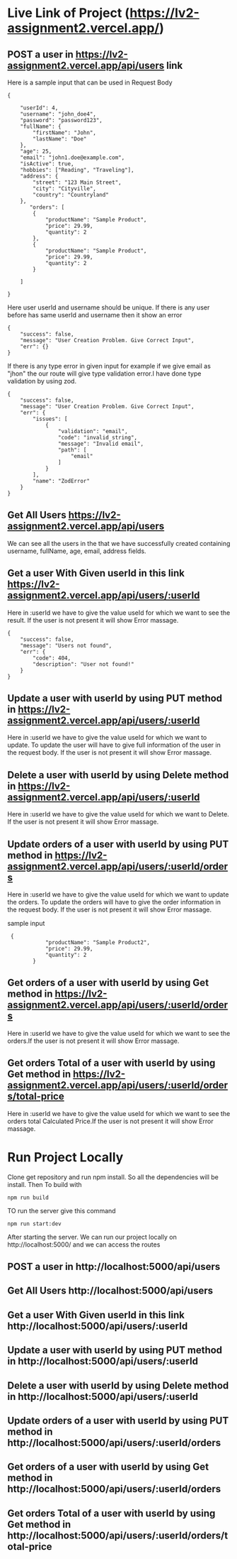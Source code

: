 # Live Link of Project (https://lv2-assignment2.vercel.app/)

## POST a user in https://lv2-assignment2.vercel.app/api/users link 
Here is a sample input that can be used in Request Body
```
{
    
    "userId": 4,
    "username": "john_doe4",
    "password": "password123",
    "fullName": {
        "firstName": "John",
        "lastName": "Doe"
    },
    "age": 25,
    "email": "john1.doe@example.com",
    "isActive": true,
    "hobbies": ["Reading", "Traveling"],
    "address": {
        "street": "123 Main Street",
        "city": "Cityville",
        "country": "Countryland"
    },
       "orders": [
        {
            "productName": "Sample Product",
            "price": 29.99,
            "quantity": 2
        },
        {
            "productName": "Sample Product",
            "price": 29.99,
            "quantity": 2
        }
        
    ]
   
}

```

Here user userId and username should be unique. If there is any user before has same userId and username then it show an error 
```
{
    "success": false,
    "message": "User Creation Problem. Give Correct Input",
    "err": {}
}
```
If there is any type error in given input for example if we give email as "jhon" the our route will give type validation error.I have done type validation  by using zod.
```
{
    "success": false,
    "message": "User Creation Problem. Give Correct Input",
    "err": {
        "issues": [
            {
                "validation": "email",
                "code": "invalid_string",
                "message": "Invalid email",
                "path": [
                    "email"
                ]
            }
        ],
        "name": "ZodError"
    }
}
```
## Get All Users https://lv2-assignment2.vercel.app/api/users 
We can see all the users in the that we have successfully created containing username, fullName, age, email, address fields.

## Get a user With Given userId in this link https://lv2-assignment2.vercel.app/api/users/:userId 
Here in :userId we have to give the value useId for which we want to see the result. 
If the user is not present it will show Error massage.
```
{
    "success": false,
    "message": "Users not found",
    "err": {
        "code": 404,
        "description": "User not found!"
    }
}
```
## Update a user with userId by using PUT method in https://lv2-assignment2.vercel.app/api/users/:userId 
Here in :userId we have to give the value useId for which we want to update. To update the user will have to give full information of the user in the request body. If the user is not present it will show Error massage.

## Delete a user with userId by using Delete method in https://lv2-assignment2.vercel.app/api/users/:userId 
Here in :userId we have to give the value useId for which we want to Delete. If the user is not present it will show Error massage.

## Update orders of a user with userId by using PUT method in https://lv2-assignment2.vercel.app/api/users/:userId/orders
Here in :userId we have to give the value useId for which we want to update the orders. To update the orders will have to give the order information in the request body. If the user is not present it will show Error massage.

sample input
```
 {
            "productName": "Sample Product2",
            "price": 29.99,
            "quantity": 2
        }
```
## Get orders of a user with userId by using Get method in https://lv2-assignment2.vercel.app/api/users/:userId/orders
Here in :userId we have to give the value useId for which we want to see the orders.If the user is not present it will show Error massage.
## Get orders Total of a user with userId by using Get method in https://lv2-assignment2.vercel.app/api/users/:userId/orders/total-price
Here in :userId we have to give the value useId for which we want to see the orders total Calculated Price.If the user is not present it will show Error massage.

# Run Project Locally
Clone get repository and run npm install. So all the dependencies will be install.
Then To build with 
```
npm run build
```
TO run the server give this command
```
npm run start:dev
```
After starting the server. We can run our project locally on http://localhost:5000/ and we can access the routes
## POST a user in http://localhost:5000/api/users 
## Get All Users http://localhost:5000/api/users 
## Get a user With Given userId in this link http://localhost:5000/api/users/:userId 
## Update a user with userId by using PUT method in http://localhost:5000/api/users/:userId 
## Delete a user with userId by using Delete method in http://localhost:5000/api/users/:userId 
## Update orders of a user with userId by using PUT method in http://localhost:5000/api/users/:userId/orders
## Get orders of a user with userId by using Get method in http://localhost:5000/api/users/:userId/orders
## Get orders Total of a user with userId by using Get method in http://localhost:5000/api/users/:userId/orders/total-price

